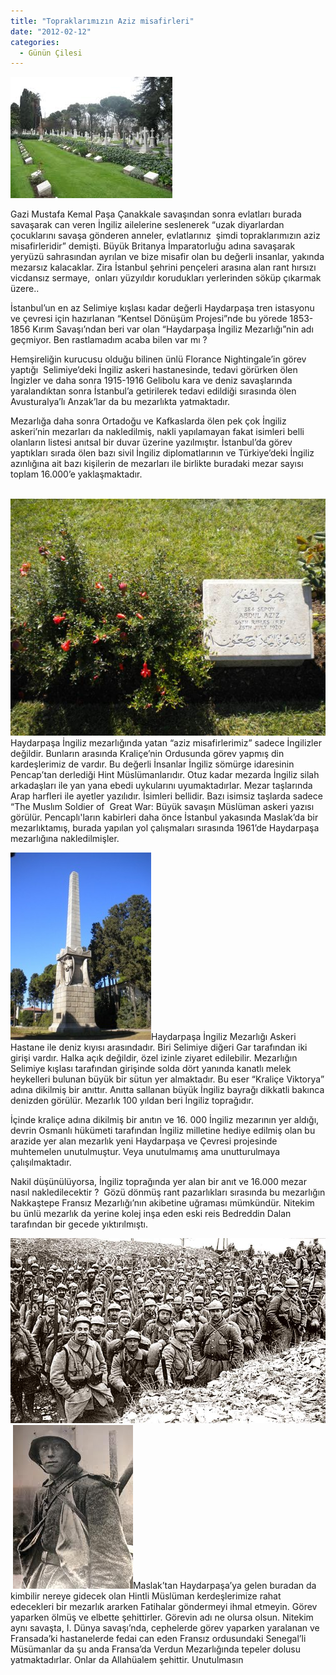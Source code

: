 ```yaml
---
title: "Topraklarımızın Aziz misafirleri"
date: "2012-02-12"
categories: 
  - Günün Çilesi
---
```


[](../uploads/2012/02/ingiliz-mezarligi-161.jpg "ingiliz-mezarligi-161.jpg")

[![mezar.jpg](../uploads/2012/02/mezar.jpg)](../uploads/2012/02/mezar.jpg "mezar.jpg")

Gazi Mustafa Kemal Paşa Çanakkale savaşından sonra evlatları burada savaşarak can veren İngiliz ailelerine seslenerek “uzak diyarlardan çocuklarını savaşa gönderen anneler, evlatlarınız  şimdi topraklarımızın aziz misafirleridir” demişti. Büyük Britanya İmparatorluğu adına savaşarak yeryüzü sahrasından ayrılan ve bize misafir olan bu değerli insanlar, yakında mezarsız kalacaklar. Zira İstanbul şehrini pençeleri arasına alan rant hırsızı vicdansız sermaye,  onları yüzyıldır korudukları yerlerinden söküp çıkarmak üzere..

İstanbul’un en az Selimiye kışlası kadar değerli Haydarpaşa tren istasyonu ve çevresi için hazırlanan “Kentsel Dönüşüm Projesi”nde bu yörede 1853-1856 Kırım Savaşı’ndan beri var olan “Haydarpaşa İngiliz Mezarlığı”nin adı geçmiyor. Ben rastlamadım acaba bilen var mı ?

Hemşireliğin kurucusu olduğu bilinen ünlü Florance Nightingale’in görev yaptığı  Selimiye’deki İngiliz askeri hastanesinde, tedavi görürken ölen İngizler ve daha sonra 1915-1916 Gelibolu kara ve deniz savaşlarında yaralandıktan sonra İstanbul’a getirilerek tedavi edildiği sırasında ölen Avusturalya’lı Anzak’lar da bu mezarlıkta yatmaktadır.

Mezarlığa daha sonra Ortadoğu ve Kafkaslarda ölen pek çok İngiliz askeri’nin mezarları da nakledilmiş, nakli yapılamayan fakat isimleri belli olanların listesi anıtsal bir duvar üzerine yazılmıştır. İstanbul’da görev yaptıkları sırada ölen bazı sivil İngiliz diplomatlarının ve Türkiye’deki İngiliz azınlığına ait bazı kişilerin de mezarları ile birlikte buradaki mezar sayısı toplam 16.000’e yaklaşmaktadır.

 [![ingiliz-mezarligi-161.jpg](../uploads/2012/02/ingiliz-mezarligi-161.jpg)](../uploads/2012/02/ingiliz-mezarligi-161.jpg "ingiliz-mezarligi-161.jpg")Haydarpaşa İngiliz mezarlığında yatan “aziz misafirlerimiz” sadece İngilizler değildir. Bunların arasında Kraliçe’nin Ordusunda görev yapmış din kardeşlerimiz de vardır. Bu değerli İnsanlar İngiliz sömürge idaresinin Pencap’tan derlediği Hint Müslümanlarıdır. Otuz kadar mezarda İngiliz silah arkadaşları ile yan yana ebedi uykularını uyumaktadırlar. Mezar taşlarında Arap harfleri ile ayetler yazılıdır. İsimleri bellidir. Bazı isimsiz taşlarda sadece “The Muslım Soldier of  Great War: Büyük savaşın Müslüman askeri yazısı görülür. Pencaplı'ların kabirleri daha önce İstanbul yakasında Maslak’da bir mezarlıktamış, burada yapılan yol çalışmaları sırasında 1961’de Haydarpaşa mezarlığına nakledilmişler.

[![anit.jpg](../uploads/2012/02/anit.jpg)](../uploads/2012/02/anit.jpg "anit.jpg")Haydarpaşa İngiliz Mezarlığı Askeri Hastane ile deniz kıyısı arasındadır. Biri Selimiye diğeri Gar tarafından iki girişi vardır. Halka açık değildir, özel izinle ziyaret edilebilir. Mezarlığın Selimiye kışlası tarafından girişinde solda dört yanında kanatlı melek heykelleri bulunan büyük bir sütun yer almaktadır. Bu eser “Kraliçe Viktorya” adına dikilmiş bir anıttır. Anıtta sallanan büyük İngiliz bayrağı dikkatli bakınca denizden görülür. Mezarlık 100 yıldan beri İngiliz toprağıdır.

İçinde kraliçe adına dikilmiş bir anıtın ve 16. 000 İngiliz mezarının yer aldığı, devrin Osmanlı hükümeti tarafından İngiliz milletine hediye edilmiş olan bu arazide yer alan mezarlık yeni Haydarpaşa ve Çevresi projesinde muhtemelen unutulmuştur. Veya unutulmamış ama unutturulmaya çalışılmaktadır.

Nakil düşünülüyorsa, İngiliz toprağında yer alan bir anıt ve 16.000 mezar nasıl nakledilecektir ?  Gözü dönmüş rant pazarlıkları sırasında bu mezarlığın Nakkaştepe Fransız Mezarlığı’nın akibetine uğraması mümkündür. Nitekim bu ünlü mezarlık da yerine kolej inşa eden eski reis Bedreddin Dalan tarafından bir gecede yıktırılmıştı.

[![asker.jpg](../uploads/2012/02/asker.jpg)](../uploads/2012/02/asker.jpg "asker.jpg") [![imagescapj8pwq.jpg](../uploads/2012/02/imagescapj8pwq-1.jpg)](../uploads/2012/02/imagescapj8pwq-1.jpg "imagescapj8pwq.jpg")Maslak’tan Haydarpaşa’ya gelen buradan da kimbilir nereye gidecek olan Hintli Müslüman kerdeşlerimize rahat edecekleri bir mezarlık ararken Fatihalar göndermeyi ihmal etmeyin. Görev yaparken ölmüş ve elbette şehittirler. Görevin adı ne olursa olsun. Nitekim aynı savaşta, I. Dünya savaşı’nda, cephelerde görev yaparken yaralanan ve Fransada’ki hastanelerde fedai can eden Fransız ordusundaki Senegal’li Müsümanlar da şu anda Fransa’da Verdun Mezarlığında tepeler dolusu yatmaktadırlar. Onlar da Allahüalem şehittir. Unutulmasın

                            [](../uploads/2012/02/haydarr.jpg "haydarr.jpg")
